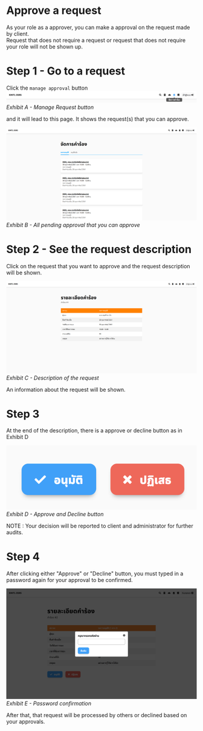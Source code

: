 # Approve a request
As your role as a approver, you can make a approval on the request made by client.<br>
Request that does not require a request or request that does not require your role will not be shown up.

# Step 1 - Go to a request
Click the `manage approval` button
![](../../img/navigation-bar/manage-request-button.png)
*Exhibit A - Manage Request button*

and it will lead to this page. It shows the request(s) that you can approve.

![](../../img/manage-request/overall.png)
*Exhibit B - All pending approval that you can approve*

# Step 2 - See the request description
Click on the request that you want to approve and the request description will be shown.

![](../../img/user-request/description.png)
*Exhibit C - Description of the request*

An information about the request will be shown.

# Step 3
At the end of the description, there is a approve or decline button as in Exhibit D

![](../../img/manage-request/approve-decline-button.png)
*Exhibit D - Approve and Decline button*

NOTE : Your decision will be reported to client and administrator for further audits.

# Step 4
After clicking either "Approve" or "Decline" button, you must typed in a password again for your approval to be confirmed.

![](../../img/manage-request/password-confirmation.png)
*Exhibit E - Password confirmation*

After that, that request will be processed by others or declined based on your approvals.
